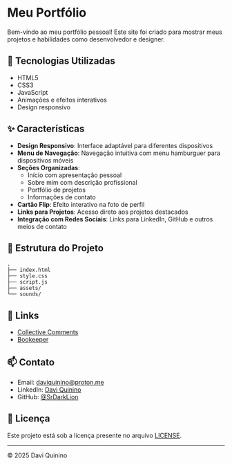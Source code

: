 # Meu Portfólio

Bem-vindo ao meu portfólio pessoal! Este site foi criado para mostrar meus projetos e habilidades como desenvolvedor e designer.

## 🚀 Tecnologias Utilizadas

- HTML5
- CSS3
- JavaScript
- Animações e efeitos interativos
- Design responsivo

## ✨ Características

- **Design Responsivo**: Interface adaptável para diferentes dispositivos
- **Menu de Navegação**: Navegação intuitiva com menu hamburguer para dispositivos móveis
- **Seções Organizadas**: 
  - Início com apresentação pessoal
  - Sobre mim com descrição profissional
  - Portfólio de projetos
  - Informações de contato
- **Cartão Flip**: Efeito interativo na foto de perfil
- **Links para Projetos**: Acesso direto aos projetos destacados
- **Integração com Redes Sociais**: Links para LinkedIn, GitHub e outros meios de contato

## 📂 Estrutura do Projeto

```
.
├── index.html
├── style.css
├── script.js
├── assets/
└── sounds/
```

## 🔗 Links

- [Collective Comments](https://github.com/SrDarkLion/CollectiveComments)
- [Bookeeper](https://book-eeper.netlify.app/)

## 📫 Contato

- Email: daviquinino@proton.me
- LinkedIn: [Davi Quinino](https://www.linkedin.com/in/daviquinino/)
- GitHub: [@SrDarkLion](https://github.com/SrDarkLion)

## 📄 Licença

Este projeto está sob a licença presente no arquivo [LICENSE](./LICENSE).

---
&copy; 2025 Davi Quinino
